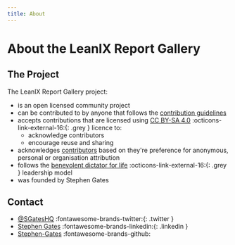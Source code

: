 ```yaml
---
title: About
---
```


# About the LeanIX Report Gallery 

## The Project

The LeanIX Report Gallery project:

- is an open licensed community project 
- can be contributed to by anyone that follows the [contribution guidelines](index.md) 
- accepts contributions that are licensed using [CC BY-SA 4.0](https://creativecommons.org/licenses/by-sa/4.0/) :octicons-link-external-16:{: .grey } licence to:
	- acknowledge contributors
	- encourage reuse and sharing
- acknowledges [contributors](contributors.md) based on they're preference for anonymous, personal or organisation attribution
- follows the [benevolent dictator for life](https://en.wikipedia.org/wiki/Benevolent_dictator_for_life) :octicons-link-external-16:{: .grey } leadership model
- was founded by Stephen Gates  

## Contact

- [@SGatesHQ][Twitter] :fontawesome-brands-twitter:{: .twitter } 
- [Stephen Gates][LinkedIn] :fontawesome-brands-linkedin:{: .linkedin } 
- [Stephen-Gates][GitHub] :fontawesome-brands-github: 


[LinkedIn]: https://www.linkedin.com/in/sdgates/ "Stephen Gates on LinkedIn"
[Twitter]: https://twitter.com/SGatesHQ "Stephen Gates on Twitter" 
[GitHub]: https://github.com/Stephen-Gates/report-gallery "Stephen Gates on GitHub"
